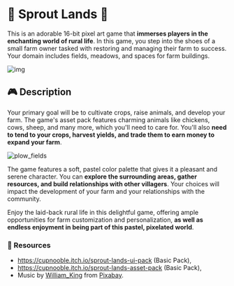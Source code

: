 # 🌱 Sprout Lands 🌻

This is an adorable 16-bit pixel art game that **immerses players in the enchanting world of rural life**. In this game, you step into the shoes of a small farm owner tasked with restoring and managing their farm to success. Your domain includes fields, meadows, and spaces for farm buildings.

![img](https://github.com/perquis/sprout_lands/assets/71089523/2e239534-3ddc-40eb-ab6a-280136af1d1b)

## 🎮 Description

Your primary goal will be to cultivate crops, raise animals, and develop your farm. The game's asset pack features charming animals like chickens, cows, sheep, and many more, which you'll need to care for. You'll also **need to tend to your crops, harvest yields, and trade them to earn money to expand your farm**.

![plow_fields](https://github.com/perquis/sprout_lands/assets/71089523/1e156c35-750f-4471-975a-286b92a95387)

The game features a soft, pastel color palette that gives it a pleasant and serene character. You can **explore the surrounding areas, gather resources, and build relationships with other villagers**. Your choices will impact the development of your farm and your relationships with the community.

Enjoy the laid-back rural life in this delightful game, offering ample opportunities for farm customization and personalization, **as well as endless enjoyment in being part of this pastel, pixelated world**.

### 📁 Resources

- https://cupnooble.itch.io/sprout-lands-ui-pack (Basic Pack),
- https://cupnooble.itch.io/sprout-lands-asset-pack (Basic Pack),
- Music by <a href="https://pixabay.com/users/william_king-33448498/?utm_source=link-attribution&utm_medium=referral&utm_campaign=music&utm_content=166811">William_King</a> from <a href="https://pixabay.com//?utm_source=link-attribution&utm_medium=referral&utm_campaign=music&utm_content=166811">Pixabay</a>.
